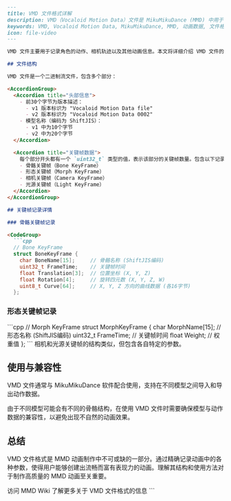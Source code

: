 ```markdown
---
title: VMD 文件格式详解
description: VMD（Vocaloid Motion Data）文件是 MikuMikuDance (MMD) 中用于存储动画数据的重要文件格式
keywords: VMD, Vocaloid Motion Data, MikuMikuDance, MMD, 动画数据, 文件格式
icon: file-video
---

VMD 文件主要用于记录角色的动作、相机轨迹以及其他动画信息。本文将详细介绍 VMD 文件的结构和使用方法。

## 文件结构

VMD 文件是一个二进制流文件，包含多个部分：

<AccordionGroup>
  <Accordion title="头部信息">
    - 前30个字节为版本描述：
      - v1 版本标识为 "Vocaloid Motion Data file"
      - v2 版本标识为 "Vocaloid Motion Data 0002"
    - 模型名称（编码为 ShiftJIS）：
      - v1 中为10个字节
      - v2 中为20个字节
  </Accordion>

  <Accordion title="关键帧数据">
    每个部分开头都有一个 `uint32_t` 类型的值，表示该部分的关键帧数量。包含以下记录：
    - 骨骼关键帧（Bone KeyFrame）
    - 形态关键帧（Morph KeyFrame）
    - 相机关键帧（Camera KeyFrame）
    - 光源关键帧（Light KeyFrame）
  </Accordion>
</AccordionGroup>

## 关键帧记录详情

### 骨骼关键帧记录

<CodeGroup>
  ```cpp
  // Bone KeyFrame
  struct BoneKeyFrame {
    char BoneName[15];     // 骨骼名称 (ShiftJIS编码)
    uint32_t FrameTime;    // 关键帧时间
    float Translation[3];  // 位置坐标 (X, Y, Z)
    float Rotation[4];     // 旋转四元数 (X, Y, Z, W)
    uint8_t Curve[64];     // X, Y, Z 方向的曲线数据 (各16字节)
  };
  ```
</CodeGroup>

### 形态关键帧记录

<CodeGroup>
  ```cpp
  // Morph KeyFrame
  struct MorphKeyFrame {
    char MorphName[15];    // 形态名称 (ShiftJIS编码)
    uint32_t FrameTime;    // 关键帧时间
    float Weight;          // 权重值
  };
  ```
</CodeGroup>

<Note>
  相机和光源关键帧的结构类似，但包含各自特定的参数。
</Note>

## 使用与兼容性

VMD 文件通常与 MikuMikuDance 软件配合使用，支持在不同模型之间导入和导出动作数据。

<Warning>
  由于不同模型可能会有不同的骨骼结构，在使用 VMD 文件时需要确保模型与动作数据的兼容性，以避免出现不自然的动画效果。
</Warning>

## 总结

VMD 文件格式是 MMD 动画制作中不可或缺的一部分。通过精确记录动画中的各种参数，使得用户能够创建出流畅而富有表现力的动画。理解其结构和使用方法对于制作高质量的 MMD 动画至关重要。

<Card title="了解更多" icon="book-open" href="https://mikumikudance.fandom.com/wiki/VMD_file_format">
  访问 MMD Wiki 了解更多关于 VMD 文件格式的信息
</Card>
```

